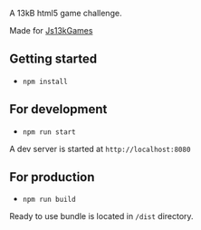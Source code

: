 A 13kB html5 game challenge.

Made for [Js13kGames](https://js13kgames.com/)

## Getting started

- `npm install`

## For development

- `npm run start`

A dev server is started at `http://localhost:8080`

## For production

- `npm run build`

Ready to use bundle is located in `/dist` directory.
